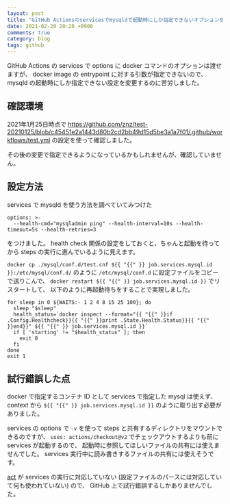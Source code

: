 ```yaml
---
layout: post
title: "GitHub Actionsのservicesでmysqldで起動時にしか指定できないオプションを変更する"
date: 2021-02-20 20:20 +0900
comments: true
category: blog
tags: github
---
```

GitHub Actions の services で options に docker コマンドのオプションは渡せますが、
docker image の entrypoint に対する引数が指定できないので、
mysqld の起動時にしか指定できない設定を変更するのに苦労しました。

<!--more-->

## 確認環境

2021年1月25日時点で
<https://github.com/znz/test-20210125/blob/c45451e2a1443d80b2cd2bb49d15d5be3a1a7f01/.github/workflows/test.yml>
の設定を使って確認しました。

その後の変更で指定できるようになっているかもしれませんが、確認していません。

## 設定方法

services で mysqld を使う方法を調べていてみつけた

```
options: >-
  --health-cmd="mysqladmin ping" --health-interval=10s --health-timeout=5s --health-retries=3
```

をつけました。
health check 関係の設定をしておくと、ちゃんと起動を待ってから steps の実行に進んでいるように見えます。

`docker cp ./mysql/conf.d/test.cnf ${{ "{{" }} job.services.mysql.id }}:/etc/mysql/conf.d/`
のように `/etc/mysql/conf.d` に設定ファイルをコピーで送りこんで、
`docker restart ${{ "{{" }} job.services.mysql.id }}` でリスタートして、
以下のように再起動待ちをすることで実現しました。

```
for sleep in 0 ${WAITS:- 1 2 4 8 15 25 100}; do
  sleep "$sleep"
  health_status=`docker inspect --format="{{ "{{" }}if .Config.Healthcheck}}{{ "{{" }}print .State.Health.Status}}{{ "{{" }}end}}" ${{ "{{" }} job.services.mysql.id }}`
  if [ 'starting' != "$health_status" ]; then
    exit 0
  fi
done
exit 1
```

## 試行錯誤した点

docker で指定するコンテナ ID として services で指定した mysql は使えず、
context から `${{ "{{" }} job.services.mysql.id }}` のように取り出す必要がありました。

services の options で `-v` を使って steps と共有するディレクトリをマウントできるのですが、
`uses: actions/checkout@v2` でチェックアウトするよりも前に services が起動するので、
起動時に参照してほしいファイルの共有には使えませんでした。
services 実行中に読み書きするファイルの共有には使えそうです。

[act](https://github.com/nektos/act) が services の実行に対応していない (設定ファイルのパースには対応していて何も使われていない) ので、
GitHub 上で試行錯誤するしかありませんでした。
